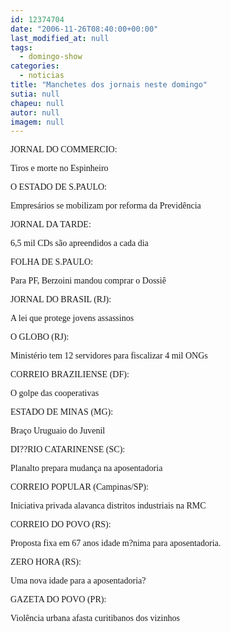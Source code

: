 ```yaml
---
id: 12374704
date: "2006-11-26T08:40:00+00:00"
last_modified_at: null
tags:
  - domingo-show
categories:
  - noticias
title: "Manchetes dos jornais neste domingo"
sutia: null
chapeu: null
autor: null
imagem: null
---
```

<p><P><FONT face=Verdana>JORNAL DO COMMERCIO:</FONT></P></p>
<p><P><FONT face=Verdana>Tiros e morte no Espinheiro</FONT></P></p>
<p><P><FONT face=Verdana>O ESTADO DE S.PAULO:</FONT></P></p>
<p><P><FONT face=Verdana>Empresários se mobilizam por reforma da Previdência </FONT></P></p>
<p><P><FONT face=Verdana>JORNAL DA TARDE:</FONT></P></p>
<p><P><FONT face=Verdana>6,5 mil CDs são apreendidos a cada dia</FONT></P></p>
<p><P><FONT face=Verdana>FOLHA DE S.PAULO:</FONT></P></p>
<p><P><FONT face=Verdana>Para PF, Berzoini mandou comprar o Dossiê</FONT></P></p>
<p><P><FONT face=Verdana>JORNAL DO BRASIL (RJ):</FONT></P></p>
<p><P><FONT face=Verdana>A lei que protege jovens assassinos</FONT></P></p>
<p><P><FONT face=Verdana>O GLOBO (RJ):</FONT></P></p>
<p><P><FONT face=Verdana>Ministério tem 12 servidores para fiscalizar 4 mil ONGs </FONT></P></p>
<p><P><FONT face=Verdana>CORREIO BRAZILIENSE (DF):</FONT></P></p>
<p><P><FONT face=Verdana>O golpe das cooperativas </FONT></P></p>
<p><P><FONT face=Verdana>ESTADO DE MINAS (MG):</FONT></P></p>
<p><P><FONT face=Verdana>Braço Uruguaio do Juvenil </FONT></P></p>
<p><P><FONT face=Verdana>DI??RIO CATARINENSE (SC):</FONT></P></p>
<p><P><FONT face=Verdana>Planalto prepara mudança na aposentadoria</FONT></P></p>
<p><P><FONT face=Verdana>CORREIO POPULAR (Campinas/SP):</FONT></P></p>
<p><P><FONT face=Verdana>Iniciativa privada alavanca distritos industriais na RMC</FONT></P></p>
<p><P><FONT face=Verdana>CORREIO DO POVO (RS):</FONT></P></p>
<p><P><FONT face=Verdana>Proposta fixa em 67 anos idade m?nima para aposentadoria. </FONT></P></p>
<p><P><FONT face=Verdana>ZERO HORA (RS):</FONT></P></p>
<p><P><FONT face=Verdana>Uma nova idade para a aposentadoria?</FONT></P></p>
<p><P><FONT face=Verdana>GAZETA DO POVO (PR):</FONT></P></p>
<p><P><FONT face=Verdana>Violência urbana afasta curitibanos dos vizinhos</FONT></P> </p>
